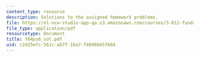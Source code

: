 ```yaml
---
content_type: resource
description: Solutions to the assigned homework problems.
file: https://ol-ocw-studio-app-qa.s3.amazonaws.com/courses/3-012-fundamentals-of-materials-science-fall-2005/c2425efc561cab7f16a7f4046bb57684_f04ps6_sol.pdf
file_type: application/pdf
resourcetype: Document
title: f04ps6_sol.pdf
uid: c2425efc-561c-ab7f-16a7-f4046bb57684
---
```

